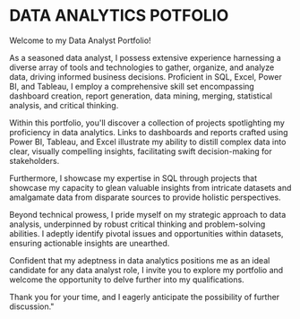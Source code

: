 # DATA ANALYTICS POTFOLIO

Welcome to my Data Analyst Portfolio!

As a seasoned data analyst, I possess extensive experience harnessing a diverse array of tools and technologies to gather, organize, and analyze data, driving informed business decisions. Proficient in  SQL, Excel, Power BI, and Tableau, I employ a comprehensive skill set encompassing dashboard creation, report generation, data mining, merging, statistical analysis, and critical thinking.

Within this portfolio, you'll discover a collection of projects spotlighting my proficiency in data analytics. Links to dashboards and reports crafted using Power BI, Tableau, and Excel illustrate my ability to distill complex data into clear, visually compelling insights, facilitating swift decision-making for stakeholders.

Furthermore, I showcase my expertise in  SQL through projects that showcase my capacity to glean valuable insights from intricate datasets and amalgamate data from disparate sources to provide holistic perspectives.

Beyond technical prowess, I pride myself on my strategic approach to data analysis, underpinned by robust critical thinking and problem-solving abilities. I adeptly identify pivotal issues and opportunities within datasets, ensuring actionable insights are unearthed.

Confident that my adeptness in data analytics positions me as an ideal candidate for any data analyst role, I invite you to explore my portfolio and welcome the opportunity to delve further into my qualifications.

Thank you for your time, and I eagerly anticipate the possibility of further discussion."






